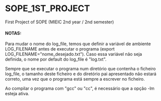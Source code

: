 # SOPE_1ST_PROJECT
First Project of SOPE (MIEIC 2nd year / 2nd semester)

#### NOTAS:
Para mudar o nome do log_file, temos que definir a variável de ambiente LOG_FILENAME antes de executar o programa (export LOG_FILENAME="nome_desejado.txt"). Caso essa variável não seja definida, o nome por default do log_file é "log.txt".

Sempre que se executar o programa num diretório que contenha o ficheiro log_file, o tamanho deste ficheiro e do diretório pai apresentado não estará correto, uma vez que o programa está sempre a escrever no ficheiro.

Ao compilar o programa com "gcc" ou "cc", é necessário que a opção -lm esteja ativa.
